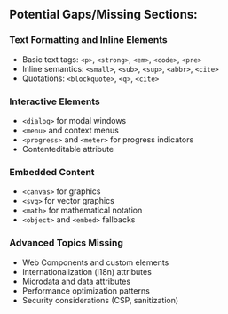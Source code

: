 ## **Potential Gaps/Missing Sections:**

### Text Formatting and Inline Elements
* Basic text tags: `<p>`, `<strong>`, `<em>`, `<code>`, `<pre>`
* Inline semantics: `<small>`, `<sub>`, `<sup>`, `<abbr>`, `<cite>`
* Quotations: `<blockquote>`, `<q>`, `<cite>`

### Interactive Elements
* `<dialog>` for modal windows
* `<menu>` and context menus
* `<progress>` and `<meter>` for progress indicators
* Contenteditable attribute

### Embedded Content
* `<canvas>` for graphics
* `<svg>` for vector graphics
* `<math>` for mathematical notation
* `<object>` and `<embed>` fallbacks

### Advanced Topics Missing
- Web Components and custom elements
- Internationalization (i18n) attributes
- Microdata and data attributes
- Performance optimization patterns
- Security considerations (CSP, sanitization)
